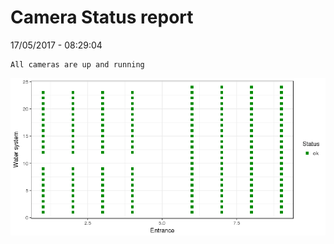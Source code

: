 Camera Status report
================
17/05/2017 - 08:29:04

    All cameras are up and running

![](camreport_files/figure-markdown_github/unnamed-chunk-2-1.png)
